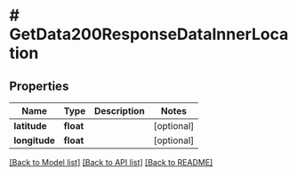 # # GetData200ResponseDataInnerLocation

## Properties

Name | Type | Description | Notes
------------ | ------------- | ------------- | -------------
**latitude** | **float** |  | [optional]
**longitude** | **float** |  | [optional]

[[Back to Model list]](../../README.md#models) [[Back to API list]](../../README.md#endpoints) [[Back to README]](../../README.md)
